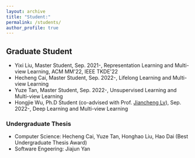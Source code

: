 ```yaml
---
layout: archive
title: "Student:"
permalink: /students/
author_profile: true
---
```

## Graduate Student
* Yixi Liu, Master Student, Sep. 2021-, Representation Learning and Multi-view Learning, ACM MM'22, IEEE TKDE'22
* Hecheng Cai, Master Student, Sep. 2022-, Lifelong Learning and Multi-view Learning
* Yuze Tan, Master Student, Sep. 2022-, Unsupervised Learning and Multi-view Learning
* Hongjie Wu, Ph.D Student (co-advised with Prof. [Jiancheng Lv](https://cs.scu.edu.cn/info/1303/13767.htm)), Sep. 2022-, Deep Learning and Multi-view Learning

### Undergraduate Thesis
* Computer Science: Hecheng Cai, Yuze Tan, Honghao Liu, Hao Dai (Best Undergraduate Thesis Award)
* Software Engeering: Jiajun Yan

